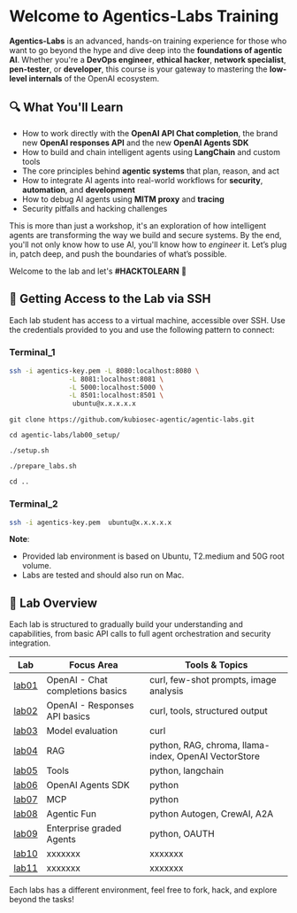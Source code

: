 # Welcome to Agentics-Labs Training

**Agentics-Labs** is an advanced, hands-on training experience for those who want to go beyond the hype and dive deep into the **foundations of agentic AI**. Whether you're a **DevOps engineer**, **ethical hacker**, **network specialist**, **pen-tester**, or **developer**, this course is your gateway to mastering the **low-level internals** of the OpenAI ecosystem.

## 🔍 What You'll Learn

- How to work directly with the **OpenAI API Chat completion**, the brand new **OpenAI responses API** and the new **OpenAI Agents SDK**
- How to build and chain intelligent agents using **LangChain** and custom tools
- The core principles behind **agentic systems** that plan, reason, and act
- How to integrate AI agents into real-world workflows for **security**, **automation**, and **development**
- How to debug AI agents using **MITM proxy** and **tracing**
- Security pitfalls and hacking challenges
  
This is more than just a workshop, it's an exploration of how intelligent agents are transforming the way we build and secure systems.
By the end, you'll not only know how to use AI, you'll know how to *engineer* it.
Let’s plug in, patch deep, and push the boundaries of what’s possible.

Welcome to the lab and let's **#HACKTOLEARN** 🚀

## 🔐 Getting Access to the Lab via SSH

Each lab student has access to a virtual machine, accessible over SSH. Use the credentials provided to you and use the following pattern to connect:
### Terminal_1
```bash
ssh -i agentics-key.pem -L 8080:localhost:8080 \
               -L 8081:localhost:8081 \
               -L 5000:localhost:5000 \
               -L 8501:localhost:8501 \
                ubuntu@x.x.x.x.x
```
```
git clone https://github.com/kubiosec-agentic/agentic-labs.git
```
```
cd agentic-labs/lab00_setup/
```
```
./setup.sh
```
```
./prepare_labs.sh
```
```
cd ..
```
### Terminal_2
```bash
ssh -i agentics-key.pem  ubuntu@x.x.x.x.x
```
**Note**: 
- Provided lab environment is based on Ubuntu, T2.medium and 50G root volume. 
- Labs are tested and should also run on Mac.

## 🧪 Lab Overview

Each lab is structured to gradually build your understanding and capabilities, from basic API calls to full agent orchestration and security integration.

| Lab | Focus Area                                      | Tools & Topics                              |
|-----|-------------------------------------------------|---------------------------------------------|
| [lab01](./lab01) | OpenAI - Chat completions basics              | curl, few-shot prompts, image analysis     |
| [lab02](./lab02) | OpenAI - Responses API basics                     | curl, tools, structured output                     |
| [lab03](./lab03) | Model evaluation                                | curl       |
| [lab04](./lab04) | RAG                                             | python, RAG, chroma, llama-index, OpenAI VectorStore                |
| [lab05](./lab05) | Tools                                           | python, langchain                       |
| [lab06](./lab06) | OpenAI Agents SDK                          | python |
| [lab07](./lab07) | MCP                 | python           |
| [lab08](./lab08) | Agentic Fun      |python Autogen, CrewAI, A2A             |
| [lab09](./lab09) | Enterprise graded Agents            | python, OAUTH           |
| [lab10](./lab10) | xxxxxxx               | xxxxxxx             |
| [lab11](./lab11) | xxxxxxx      | xxxxxxx  |

Each labs has a different environment, feel free to fork, hack, and explore beyond the tasks!

